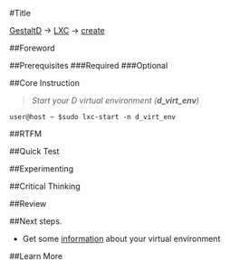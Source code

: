 #Title

[GestaltD](../README.md) → [LXC](./README.md) → [create](./create.md)

##Foreword

##Prerequisites
###Required
###Optional

##Core Instruction

>*Start your D virtual environment (**d_virt_env**)*

    user@host ~ $sudo lxc-start -n d_virt_env

##RTFM

##Quick Test

##Experimenting

##Critical Thinking

##Review

##Next steps.
* Get some [information](./info.md) about your virtual environment

##Learn More
